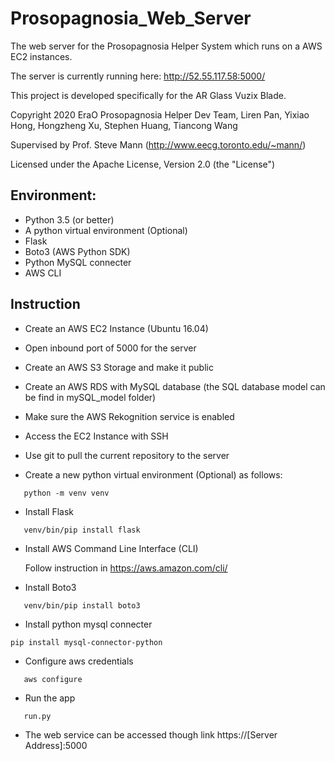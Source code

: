 # Prosopagnosia_Web_Server
The web server for the Prosopagnosia Helper System which runs on a AWS EC2 instances. 

The server is currently running here: http://52.55.117.58:5000/

This project is developed specifically for the AR Glass Vuzix Blade.

Copyright 2020 EraO Prosopagnosia Helper Dev Team, Liren Pan, Yixiao Hong, Hongzheng Xu, Stephen Huang, Tiancong Wang

Supervised by Prof. Steve Mann (http://www.eecg.toronto.edu/~mann/)

Licensed under the Apache License, Version 2.0 (the "License")


## Environment:
- Python 3.5 (or better)
- A python virtual environment (Optional)
- Flask
- Boto3 (AWS Python SDK)
- Python MySQL connecter
- AWS CLI 


## Instruction
- Create an AWS EC2 Instance (Ubuntu 16.04)
- Open inbound port of 5000 for the server

- Create an AWS S3 Storage and make it public

- Create an AWS RDS with MySQL database
(the SQL database model can be find in mySQL_model folder)

- Make sure the AWS Rekognition service is enabled

- Access the EC2 Instance with SSH

- Use git to pull the current repository to the server

- Create a new python virtual environment (Optional) as follows:
```
   python -m venv venv
```
- Install Flask
```
   venv/bin/pip install flask
````
- Install AWS Command Line Interface (CLI)

   Follow instruction in https://aws.amazon.com/cli/

- Install Boto3
```
   venv/bin/pip install boto3
```

- Install python mysql connecter

```
pip install mysql-connector-python
```

- Configure aws credentials
```
   aws configure
```
- Run the app
```
   run.py
```

- The web service can be accessed though link https://[Server Address]:5000

